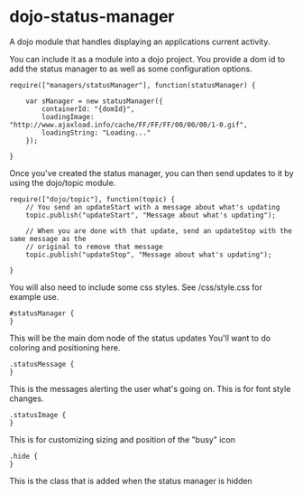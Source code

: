 dojo-status-manager
=================

A dojo module that handles displaying an applications current activity.

You can include it as a module into a dojo project. You provide a dom id to add the status manager to as well as some configuration options.

    require(["managers/statusManager"], function(statusManager) {
        
        var sManager = new statusManager({
            containerId: "{domId}",
            loadingImage: "http://www.ajaxload.info/cache/FF/FF/FF/00/00/00/1-0.gif",
            loadingString: "Loading..."
        });
        
    }


Once you've created the status manager, you can then send updates to it by using the dojo/topic module.

    require(["dojo/topic"], function(topic) {
        // You send an updateStart with a message about what's updating
        topic.publish("updateStart", "Message about what's updating");
        
        // When you are done with that update, send an updateStop with the same message as the
        // original to remove that message
        topic.publish("updateStop", "Message about what's updating");        
        
    }

You will also need to include some css styles. See /css/style.css for example use.

    #statusManager {
    }
    
This will be the main dom node of the status updates You'll want to do coloring and positioning here.
    
    .statusMessage {
    }
    
This is the messages alerting the user what's going on. This is for font style changes.

    .statusImage {
    }
    
This is for customizing sizing and position of the "busy" icon
    
    .hide {
    }
    
This is the class that is added when the status manager is hidden
